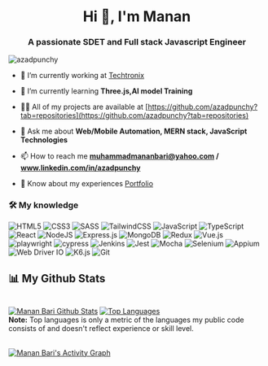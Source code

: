 <h1 align="center">Hi 👋, I'm Manan</h1>
<h3 align="center">A passionate SDET and Full stack Javascript Engineer</h3>

<p align="left"> <img src="https://komarev.com/ghpvc/?username=azadpunchy&label=Profile%20views&color=0e75b6&style=plastic" alt="azadpunchy" /> </p>

- 🔭 I’m currently working at [Techtronix](https://github.com/ticketmanager)

- 🌱 I’m currently learning **Three.js,AI model Training**

- 👨‍💻 All of my projects are available at [https://github.com/azadpunchy?tab=repositories](https://github.com/azadpunchy?tab=repositories)

- 💬 Ask me about **Web/Mobile Automation, MERN stack, JavaScript Technologies**

- 📫 How to reach me **muhammadmananbari@yahoo.com / www.linkedin.com/in/azadpunchy**

- 📄 Know about my experiences [Portfolio](https://www.azadpunchy.com)

### 🛠 My knowledge

![HTML5](https://img.shields.io/badge/html5-%23E34F26.svg?style=flat-square&logo=html5&logoColor=white)
![CSS3](https://img.shields.io/badge/css3-%231572B6.svg?style=flat-square&logo=css3&logoColor=white)
![SASS](https://img.shields.io/badge/SASS-hotpink.svg?style=flat-square&logo=SASS&logoColor=white)
![TailwindCSS](https://img.shields.io/badge/tailwindcss-%2338B2AC.svg?style=flat-square&logo=tailwind-css&logoColor=white)
![JavaScript](https://img.shields.io/badge/javascript-%23323330.svg?style=flat-square&logo=javascript&logoColor=%23F7DF1E)
![TypeScript](https://img.shields.io/badge/typescript-%23007ACC.svg?style=flat-square&logo=typescript&logoColor=white)
![React](https://img.shields.io/badge/react-%2320232a.svg?style=flat-square&logo=react&logoColor=%2361DAFB)
![NodeJS](https://img.shields.io/badge/node.js-6DA55F?style=flat-square&logo=node.js&logoColor=white)
![Express.js](https://img.shields.io/badge/express.js-%23404d59.svg?style=flat-square&logo=express&logoColor=%2361DAFB)
![MongoDB](https://img.shields.io/badge/MongoDB-%234ea94b.svg?style=flat-square&logo=mongodb&logoColor=white)
![Redux](https://img.shields.io/badge/redux-%23593d88.svg?style=flat-square&logo=redux&logoColor=white)
![Vue.js](https://img.shields.io/badge/vuejs-%2335495e.svg?style=flat-squar&logo=vuedotjs&logoColor=%234FC08D)
![playwright](https://img.shields.io/badge/playwright-%2320232a.svg?style=flat-square&logo=playwright&logoColor=red)
![cypress](https://img.shields.io/badge/cypress-%23E5E5E5?style=flat-square&logo=cypress&logoColor=058a5e)
![Jenkins](https://img.shields.io/badge/jenkins-%232C5263.svg?style=flat-square&logo=jenkins&logoColor=white)
![Jest](https://img.shields.io/badge/-jest-%23C21325?style=flat-square&logo=jest&logoColor=white)
![Mocha](https://img.shields.io/badge/-mocha-%238D6748?style=flat-square&logo=mocha&logoColor=white)
![Selenium](https://img.shields.io/badge/-selenium-%43B02A?style=flat-square&logo=selenium&logoColor=white)
![Appium](https://img.shields.io/badge/appium-purple?style=flat-square&logo=appium&logoColor=white)
![Web Driver IO](https://img.shields.io/badge/webdriverio-%2320232a.svg?style=flat-square&logo=webdriverio&logoColor=white)
![K6.js](https://img.shields.io/badge/k6.js-%23593d88.svg?style=flat-square&logo=k6&logoColor=white)
![Git](https://img.shields.io/badge/git-%23F05033.svg?style=flat-square&logo=git&logoColor=white)

## 📊 My Github Stats

  <br/>
    <a href="https://github.com/azadpunchy/github-readme-stats"><img alt="Manan Bari Github Stats" src="https://github-readme-stats.vercel.app/api?username=azadpunchy&show_icons=true&count_private=true&theme=react&hide_border=true&bg_color=0D1117" /></a>
  <a href="https://github.com/azadpunchy/github-readme-stats"><img alt="Top Languages" src="https://github-readme-stats.vercel.app/api/top-langs/?username=azadpunchy&langs_count=8&count_private=true&layout=compact&theme=react&hide_border=true&bg_color=0D1117" /></a>
  <br/>
  <b>Note:</b> Top languages is only a metric of the languages my public code consists of and doesn't reflect experience or skill level.

<br/>
<br/>

<a href="https://github.com/azadpunchy/github-readme-activity-graph"><img alt="Manan Bari's Activity Graph" src="https://github-readme-activity-graph.vercel.app/graph?username=azadpunchy&bg_color=0D1117&color=5BCDEC&line=5BCDEC&point=FFFFFF&hide_border=true" /></a>

<br/>
<br/>

